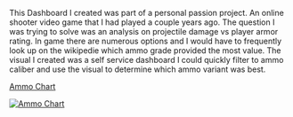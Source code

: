 This Dashboard I created was part of a personal passion project. An online shooter video game that I had played a couple years ago. 
The question I was trying to solve was an analysis on projectile damage vs player armor rating. 
In game there are numerous options and I would have to frequently look up on the wikipedie which ammo grade 
provided the most value. The visual I created was a self service dashboard I could quickly filter to ammo caliber and use the visual to determine which ammo variant was best.

[Ammo Chart](https://public.tableau.com/app/profile/sal.barnao/viz/EFTAmmoChart/AmmoChart)

<div class='tableauPlaceholder' id='viz1712637489631' style='position: relative'><noscript><a href='#'><img alt='Ammo Chart ' src='https:&#47;&#47;public.tableau.com&#47;static&#47;images&#47;EF&#47;EFTAmmoChart&#47;AmmoChart&#47;1_rss.png' style='border: none' /></a></noscript><object class='tableauViz'  style='display:none;'><param name='host_url' value='https%3A%2F%2Fpublic.tableau.com%2F' /> <param name='embed_code_version' value='3' /> <param name='site_root' value='' /><param name='name' value='EFTAmmoChart&#47;AmmoChart' /><param name='tabs' value='no' /><param name='toolbar' value='yes' /><param name='static_image' value='https:&#47;&#47;public.tableau.com&#47;static&#47;images&#47;EF&#47;EFTAmmoChart&#47;AmmoChart&#47;1.png' /> <param name='animate_transition' value='yes' /><param name='display_static_image' value='yes' /><param name='display_spinner' value='yes' /><param name='display_overlay' value='yes' /><param name='display_count' value='yes' /><param name='language' value='en-US'

